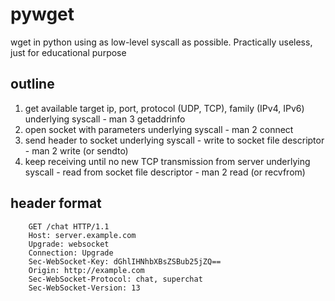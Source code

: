 # pywget
wget in python using as low-level syscall as possible. Practically useless, just for educational purpose

## outline
1. get available target ip, port, protocol (UDP, TCP), family (IPv4, IPv6)
  underlying syscall - man 3 getaddrinfo
2. open socket with parameters
  underlying syscall - man 2 connect
3. send header to socket
  underlying syscall - write to socket file descriptor - man 2 write (or sendto)
4. keep receiving until no new TCP transmission from server
  underlying syscall - read from socket file descriptor - man 2 read (or recvfrom)

## header format
        GET /chat HTTP/1.1
        Host: server.example.com
        Upgrade: websocket
        Connection: Upgrade
        Sec-WebSocket-Key: dGhlIHNhbXBsZSBub25jZQ==
        Origin: http://example.com
        Sec-WebSocket-Protocol: chat, superchat
        Sec-WebSocket-Version: 13




